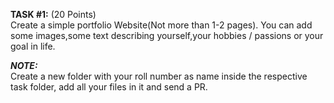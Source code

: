 **TASK #1:**  (20 Points)     
Create a simple portfolio Website(Not more than 1-2 pages). 
You can add some images,some text describing yourself,your hobbies / passions or your goal in life. 

  
**_NOTE:_**  
Create a new folder with your roll number as name inside the respective task folder, add all your files in it and send a PR.

